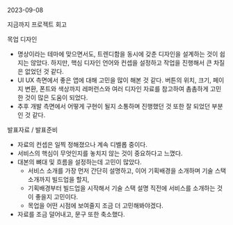 2023-09-08

지금까지 프로젝트 회고

목업 디자인

- 명상이라는 테마에 맞으면서도, 트렌디함을 동시에 갖춘 디자인을 설계하는 것이 쉽지는 않았다. 하지만, 핵심 디자인 언어와 컨셉을 설정하고 작업을 진행해서 큰 차질은 없었던 것 같다.
- UI UX 측면에서 좋은 앱에 대해 고민을 많이 해본 것 같다. 버튼의 위치, 크기, 페이지 변환, 폰트와 색상까지 레퍼런스와 여러 디자인 자료를 참고하여 촘촘하게 고민한 것이 많은 도움이 되었다.
- 추후 개발 측면에서 어떻게 구현이 될지 소통하며 진행했던 것 또한 잘 되었던 부분인 것 같다.

발표자료 / 발표준비

- 자료의 컨셉은 일찍 정해졌으나 계속 디벨롭 중이다.
- 서비스의 핵심이 무엇인지를 놓치지 않는 것이 중요하다고 느꼈다.
- 대본의 뼈대 및 흐름을 설정하는데 고민이 많았다.
    - 서비스 소개를 가장 먼저 간단히 설명하고, 이어 기획배경을 소개하며 기술 스택 소개까지 빌드업을 할지,
    - 기획배경부터 빌드업을 시작해서 기술 스택 설명 직전에 서비스를 소개하는 것이 좋을지 고민이다.
    - 목업을 어떤 시점에 보여줄지 조금 더 고민해봐야겠다.
- 자료를 조금 덜어내고, 문구 또한 축소했다.